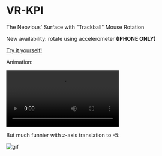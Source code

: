 # VR-KPI

The Neovious' Surface with "Trackball" Mouse Rotation

New availability: rotate using accelerometer **(IPHONE ONLY)**

[Try it yourself!](https://mholovakin.github.io/VR-KPI/)

Animation:

![video](https://github.com/mholovakin/VR-KPI/blob/PA2/images/video.mp4)

But much funnier with z-axis translation to -5:

![gif](https://github.com/mholovakin/VR-KPI/blob/PA2/images/IMG_0730.gif)
